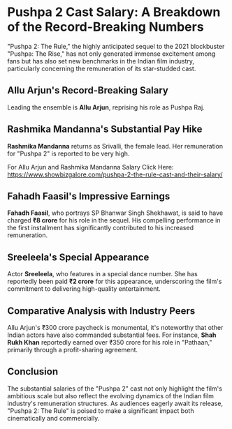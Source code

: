 # Pushpa 2 Cast Salary: A Breakdown of the Record-Breaking Numbers

"Pushpa 2: The Rule," the highly anticipated sequel to the 2021 blockbuster "Pushpa: The Rise," has not only generated immense excitement among fans but has also set new benchmarks in the Indian film industry, particularly concerning the remuneration of its star-studded cast.

## Allu Arjun's Record-Breaking Salary

Leading the ensemble is **Allu Arjun**, reprising his role as Pushpa Raj. 

## Rashmika Mandanna's Substantial Pay Hike

**Rashmika Mandanna** returns as Srivalli, the female lead. Her remuneration for "Pushpa 2" is reported to be very high.


For Allu Arjun and Rashmika Mandanna Salary Click Here: https://www.showbizgalore.com/pushpa-2-the-rule-cast-and-their-salary/


## Fahadh Faasil's Impressive Earnings

**Fahadh Faasil**, who portrays SP Bhanwar Singh Shekhawat, is said to have charged **₹8 crore** for his role in the sequel. His compelling performance in the first installment has significantly contributed to his increased remuneration.

## Sreeleela's Special Appearance

Actor **Sreeleela**, who features in a special dance number. She has reportedly been paid **₹2 crore** for this appearance, underscoring the film's commitment to delivering high-quality entertainment.

## Comparative Analysis with Industry Peers

Allu Arjun's ₹300 crore paycheck is monumental, it's noteworthy that other Indian actors have also commanded substantial fees. For instance, **Shah Rukh Khan** reportedly earned over ₹350 crore for his role in "Pathaan," primarily through a profit-sharing agreement.

## Conclusion

The substantial salaries of the "Pushpa 2" cast not only highlight the film's ambitious scale but also reflect the evolving dynamics of the Indian film industry's remuneration structures. As audiences eagerly await its release, "Pushpa 2: The Rule" is poised to make a significant impact both cinematically and commercially.
